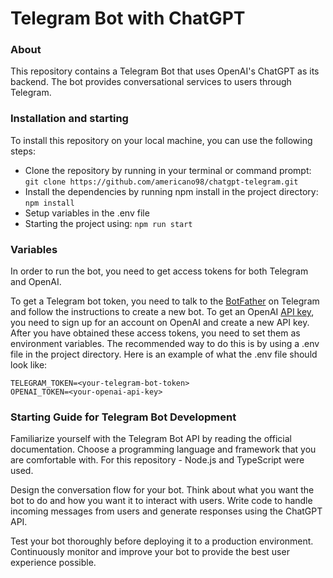 # Telegram Bot with ChatGPT
### About
This repository contains a Telegram Bot that uses OpenAI's ChatGPT as its backend. The bot provides conversational services to users through Telegram.

### Installation and starting
To install this repository on your local machine, you can use the following steps:

* Clone the repository by running in your terminal or command prompt:
`git clone https://github.com/americano98/chatgpt-telegram.git`
* Install the dependencies by running npm install in the project directory:
`npm install`
* Setup variables in the .env file
* Starting the project using:
`npm run start`

### Variables
In order to run the bot, you need to get access tokens for both Telegram and OpenAI.

To get a Telegram bot token, you need to talk to the [BotFather](https://t.me/BotFather) on Telegram and follow the instructions to create a new bot.
To get an OpenAI [API key](https://platform.openai.com/account/api-keys), you need to sign up for an account on OpenAI and create a new API key.
After you have obtained these access tokens, you need to set them as environment variables. The recommended way to do this is by using a .env file in the project directory. Here is an example of what the .env file should look like:

```
TELEGRAM_TOKEN=<your-telegram-bot-token>
OPENAI_TOKEN=<your-openai-api-key>
```
### Starting Guide for Telegram Bot Development
Familiarize yourself with the Telegram Bot API by reading the official documentation.
Choose a programming language and framework that you are comfortable with. For this repository - Node.js and TypeScript were used.

Design the conversation flow for your bot. Think about what you want the bot to do and how you want it to interact with users.
Write code to handle incoming messages from users and generate responses using the ChatGPT API.

Test your bot thoroughly before deploying it to a production environment.
Continuously monitor and improve your bot to provide the best user experience possible.